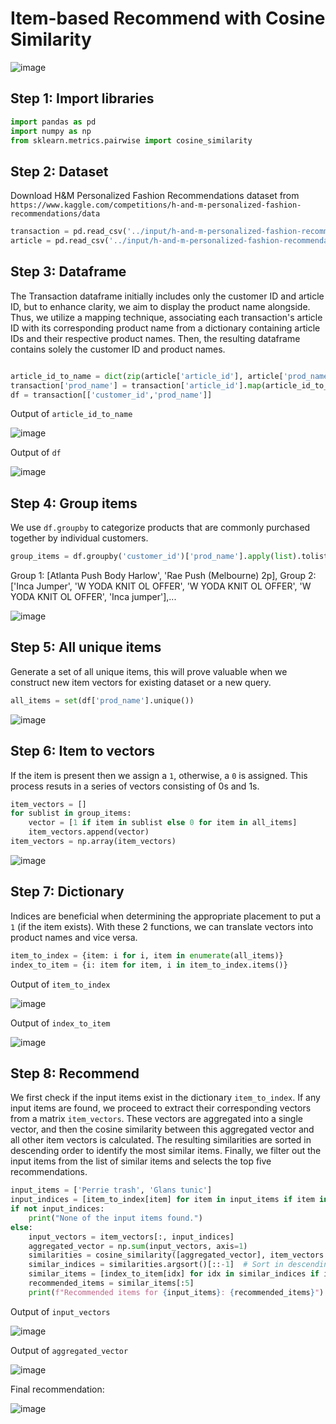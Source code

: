 # Item-based Recommend with Cosine Similarity

![image](https://github.com/hughiephan/DPL/assets/16631121/0f33463d-5877-4e3d-929e-003aceda0781)

## Step 1: Import libraries

```python
import pandas as pd
import numpy as np
from sklearn.metrics.pairwise import cosine_similarity
```

## Step 2: Dataset

Download H&M Personalized Fashion Recommendations dataset from `https://www.kaggle.com/competitions/h-and-m-personalized-fashion-recommendations/data`

```python
transaction = pd.read_csv('../input/h-and-m-personalized-fashion-recommendations/transactions_train.csv', nrows=100)
article = pd.read_csv('../input/h-and-m-personalized-fashion-recommendations/articles.csv')
```

## Step 3: Dataframe

The Transaction dataframe initially includes only the customer ID and article ID, but to enhance clarity, we aim to display the product name alongside. Thus, we utilize a mapping technique, associating each transaction's article ID with its corresponding product name from a dictionary containing article IDs and their respective product names. Then, the resulting dataframe contains solely the customer ID and product names.
```python

article_id_to_name = dict(zip(article['article_id'], article['prod_name']))
transaction['prod_name'] = transaction['article_id'].map(article_id_to_name)
df = transaction[['customer_id','prod_name']]
```

Output of `article_id_to_name`

![image](https://github.com/hughiephan/DPL/assets/16631121/424e5115-e3cf-4ebd-a9bf-63b33ef29f6e)

Output of `df`

![image](https://github.com/hughiephan/DPL/assets/16631121/e3ed43a0-3067-4b5a-b4bb-465a8973e742)

## Step 4: Group items

We use `df.groupby` to categorize products that are commonly purchased together by individual customers. 

```python
group_items = df.groupby('customer_id')['prod_name'].apply(list).tolist()
```

Group 1: [Atlanta Push Body Harlow', 'Rae Push (Melbourne) 2p], Group 2: ['Inca Jumper', 'W YODA KNIT OL OFFER', 'W YODA KNIT OL OFFER', 'W YODA KNIT OL OFFER', 'Inca jumper'],...

![image](https://github.com/hughiephan/DPL/assets/16631121/e64dee94-9850-4bcb-a25f-3fdae15947df)

## Step 5: All unique items

Generate a set of all unique items, this will prove valuable when we construct new item vectors for existing dataset or a new query.

```python
all_items = set(df['prod_name'].unique())
```

![image](https://github.com/hughiephan/DPL/assets/16631121/7a985a82-4c1a-4946-8ced-da87343332d2)

## Step 6: Item to vectors

If the item is present then we assign a `1`, otherwise, a `0` is assigned. This process resuts in a series of vectors consisting of 0s and 1s.

```python
item_vectors = []
for sublist in group_items:
    vector = [1 if item in sublist else 0 for item in all_items]
    item_vectors.append(vector)    
item_vectors = np.array(item_vectors)
```

![image](https://github.com/hughiephan/DPL/assets/16631121/b7a3ebb7-0dba-4730-80ee-fab2226c5dd8)

## Step 7: Dictionary

Indices are beneficial when determining the appropriate placement to put a `1` (if the item exists). With these 2 functions, we can translate vectors into product names and vice versa.

```python
item_to_index = {item: i for i, item in enumerate(all_items)}
index_to_item = {i: item for item, i in item_to_index.items()}
```

Output of `item_to_index`

![image](https://github.com/hughiephan/DPL/assets/16631121/e5dc71a5-2f1c-451c-87f6-151ad68fb605)

Output of `index_to_item`

![image](https://github.com/hughiephan/DPL/assets/16631121/3e36b70e-d0c6-45b4-8459-d5c217feebe8)

## Step 8: Recommend

We first check if the input items exist in the dictionary `item_to_index`. If any input items are found, we proceed to extract their corresponding vectors from a matrix `item_vectors`. These vectors are aggregated into a single vector, and then the cosine similarity between this aggregated vector and all other item vectors is calculated. The resulting similarities are sorted in descending order to identify the most similar items. Finally, we filter out the input items from the list of similar items and selects the top five recommendations.

```python
input_items = ['Perrie trash', 'Glans tunic']
input_indices = [item_to_index[item] for item in input_items if item in item_to_index]
if not input_indices:
    print("None of the input items found.")
else:
    input_vectors = item_vectors[:, input_indices]
    aggregated_vector = np.sum(input_vectors, axis=1)
    similarities = cosine_similarity([aggregated_vector], item_vectors.T)[0]
    similar_indices = similarities.argsort()[::-1]  # Sort in descending order
    similar_items = [index_to_item[idx] for idx in similar_indices if idx not in input_indices]
    recommended_items = similar_items[:5]
    print(f"Recommended items for {input_items}: {recommended_items}")
```

Output of `input_vectors`

![image](https://github.com/hughiephan/DPL/assets/16631121/abae85d5-90b0-4dd1-9a34-0a8f424ea707)

Output of `aggregated_vector`

![image](https://github.com/hughiephan/DPL/assets/16631121/61aa8bec-c7d3-4b35-82bd-07d630e31769)

Final recommendation:

![image](https://github.com/hughiephan/DPL/assets/16631121/648e9488-72fc-4fed-9d3d-460a917ceeed)
